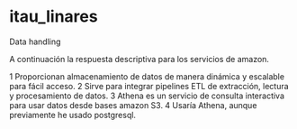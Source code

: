 # itau_linares
Data handling

A continuación la respuesta descriptiva para los servicios de amazon.

1 Proporcionan almacenamiento de datos de manera dinámica y escalable para fácil acceso.
2 Sirve para integrar pipelines ETL de extracción, lectura y procesamiento de datos.
3 Athena es un servicio de consulta interactiva para usar datos desde bases amazon S3.
4 Usaría Athena, aunque previamente he usado postgresql.
